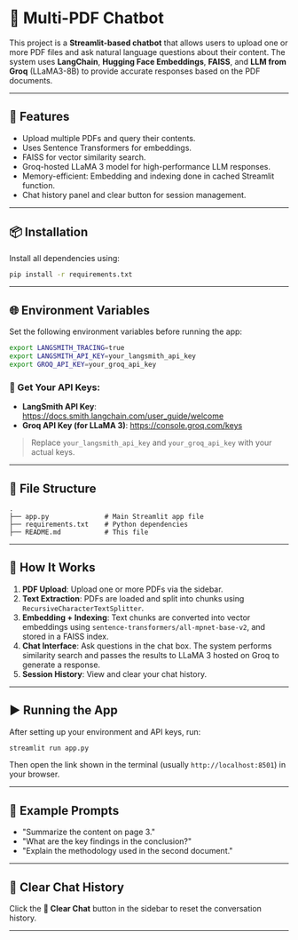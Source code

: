 # 💬 Multi-PDF Chatbot

This project is a **Streamlit-based chatbot** that allows users to upload one or more PDF files and ask natural language questions about their content. The system uses **LangChain**, **Hugging Face Embeddings**, **FAISS**, and **LLM from Groq** (LLaMA3-8B) to provide accurate responses based on the PDF documents.

---

## 🚀 Features

- Upload multiple PDFs and query their contents.
- Uses Sentence Transformers for embeddings.
- FAISS for vector similarity search.
- Groq-hosted LLaMA 3 model for high-performance LLM responses.
- Memory-efficient: Embedding and indexing done in cached Streamlit function.
- Chat history panel and clear button for session management.

---

## 📦 Installation

Install all dependencies using:

```bash
pip install -r requirements.txt
```

---

## 🌐 Environment Variables

Set the following environment variables before running the app:

```bash
export LANGSMITH_TRACING=true
export LANGSMITH_API_KEY=your_langsmith_api_key
export GROQ_API_KEY=your_groq_api_key
```

### 🔑 Get Your API Keys:

- **LangSmith API Key**: https://docs.smith.langchain.com/user_guide/welcome  
- **Groq API Key (for LLaMA 3)**: https://console.groq.com/keys  

> Replace `your_langsmith_api_key` and `your_groq_api_key` with your actual keys.

---

## 📂 File Structure

```
.
├── app.py              # Main Streamlit app file
├── requirements.txt    # Python dependencies
├── README.md           # This file
```

---

## 🧠 How It Works

1. **PDF Upload**: Upload one or more PDFs via the sidebar.
2. **Text Extraction**: PDFs are loaded and split into chunks using `RecursiveCharacterTextSplitter`.
3. **Embedding + Indexing**: Text chunks are converted into vector embeddings using `sentence-transformers/all-mpnet-base-v2`, and stored in a FAISS index.
4. **Chat Interface**: Ask questions in the chat box. The system performs similarity search and passes the results to LLaMA 3 hosted on Groq to generate a response.
5. **Session History**: View and clear your chat history.

---

## ▶️ Running the App

After setting up your environment and API keys, run:

```bash
streamlit run app.py
```

Then open the link shown in the terminal (usually `http://localhost:8501`) in your browser.

---

## 📘 Example Prompts

- "Summarize the content on page 3."
- "What are the key findings in the conclusion?"
- "Explain the methodology used in the second document."

---

## 🧹 Clear Chat History

Click the **🧹 Clear Chat** button in the sidebar to reset the conversation history.

---
